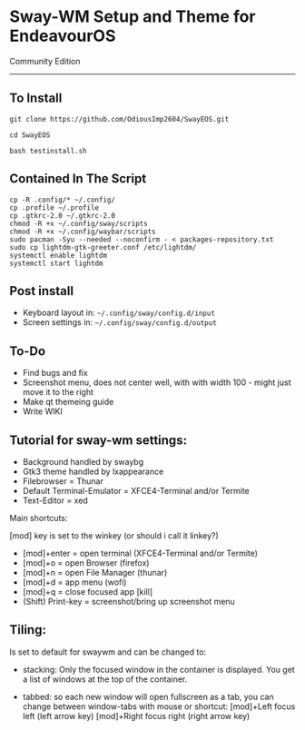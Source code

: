 # Sway-WM Setup and Theme for EndeavourOS
Community Edition
***

## To Install

    git clone https://github.com/OdiousImp2604/SwayEOS.git

    cd SwayEOS

    bash testinstall.sh
   
## Contained In The Script
    cp -R .config/* ~/.config/
    cp .profile ~/.profile
    cp .gtkrc-2.0 ~/.gtkrc-2.0
    chmod -R +x ~/.config/sway/scripts
    chmod -R +x ~/.config/waybar/scripts
    sudo pacman -Syu --needed --noconfirm - < packages-repository.txt
    sudo cp lightdm-gtk-greeter.conf /etc/lightdm/
    systemctl enable lightdm
    systemctl start lightdm
    
## Post install

- Keyboard layout in: `~/.config/sway/config.d/input`
- Screen settings in: `~/.config/sway/config.d/output`
  

## To-Do
- Find bugs and fix
- Screenshot menu, does not center well, with with width 100 - might just move it to the right
- Make qt themeing guide 
- Write WIKI


## Tutorial for sway-wm settings:

 - Background handled by swaybg
 - Gtk3 theme handled by lxappearance
 - Filebrowser = Thunar
 - Default Terminal-Emulator = XFCE4-Terminal and/or Termite
 - Text-Editor = xed

Main shortcuts:

[mod] key is set to the winkey (or should i call it linkey?)

 - [mod]+enter = open terminal (XFCE4-Terminal and/or Termite)
 - [mod]+o = open Browser (firefox)
 - [mod]+n = open File Manager (thunar)
 - [mod]+d = app menu (wofi)
 - [mod]+q = close focused app [kill]
 - (Shift) Print-key = screenshot/bring up screenshot menu

## Tiling:

Is set to default for swaywm and can be changed to:

- stacking: Only the focused window in the container is displayed. You get a list of windows at the top of the container.

- tabbed: so each new window will open fullscreen as a tab, you can change between window-tabs with mouse or shortcut: [mod]+Left focus left (left arrow key) [mod]+Right focus right (right arrow key)



